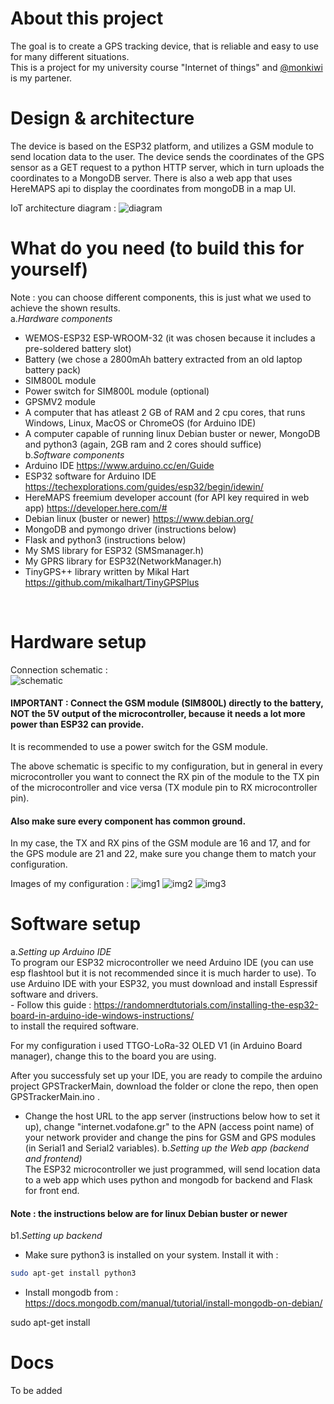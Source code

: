 # About this project
The goal is to create a GPS tracking device, that is reliable and easy to use for many different situations.<br>
This is a project for my university course "Internet of things" and [@monkiwi](https://github.com/monkiwi) is my partener. 

# Design & architecture
The device is based on the ESP32 platform, and utilizes a GSM module to send location data to the user. The device sends the coordinates of the GPS sensor as a GET request to a python HTTP server, which in turn uploads the coordinates to a MongoDB server. There is also a web app that uses HereMAPS api to display the coordinates from mongoDB in a map UI.

ΙοΤ architecture diagram :
![diagram](/images/IOT-diagram.png)

# What do you need (to build this for yourself)
Note : you can choose different components, this is just what we used to achieve the shown results.<br>
a.*Hardware components* <br>
 - WEMOS-ESP32 ESP-WROOM-32 (it was chosen because it includes a pre-soldered battery slot)<br>
 - Battery (we chose a 2800mAh battery extracted from an old laptop battery pack) <br>
 - SIM800L module<br>
 - Power switch for SIM800L module (optional)<br>
 - GPSMV2 module<br>
 - A computer that has atleast 2 GB of RAM and 2 cpu cores, that runs Windows, Linux, MacOS or ChromeOS (for Arduino IDE)<br> 
 - A computer capable of running linux Debian buster or newer, MongoDB and python3 (again, 2GB ram and 2 cores should suffice)<br>
b.*Software components* <br>
 - Arduino IDE https://www.arduino.cc/en/Guide <br>
 - ESP32 software for Arduino IDE https://techexplorations.com/guides/esp32/begin/idewin/ <br>
 - HereMAPS freemium developer account (for API key required in web app) https://developer.here.com/#<br>
 - Debian linux (buster or newer) https://www.debian.org/<br>
 - MongoDB and pymongo driver (instructions below)<br>
 - Flask and python3 (instructions below)<br>
 - My SMS library for ESP32 (SMSmanager.h) <br>
 - My GPRS library for ESP32(NetworkManager.h) <br>
 - TinyGPS++ library written by Mikal Hart https://github.com/mikalhart/TinyGPSPlus<br> 
<br>
    
# Hardware setup
Connection schematic : <br>
![schematic](/images/connectionschematic.jpg)
#### IMPORTANT : Connect the GSM module (SIM800L) directly to the battery, NOT the 5V output of the microcontroller, because it needs a lot more power than ESP32 can provide.
It is recommended to use a power switch for the GSM module.

The above schematic is specific to my configuration, but in general in every microcontroller you want to connect the RX pin of the module to the TX pin of the microcontroller and vice versa (TX module pin to RX microcontroller pin). 
#### Also make sure every component has common ground.

In my case, the TX and RX pins of the GSM module are 16 and 17, and for the GPS module are 21 and 22, make sure you change them to match your configuration.

Images of my configuration :
![img1](/images/img(1).jpg)
![img2](/images/img(2).jpg)
![img3](/images/img(3).jpg)
# Software setup
a.*Setting up Arduino IDE* <br>
To program our ESP32 microcontroller we need Arduino IDE (you can use esp flashtool but it is not recommended since it is much harder to use).
To use Arduino IDE with your ESP32, you must download and install Espressif software and drivers.<br>
    - Follow this guide : https://randomnerdtutorials.com/installing-the-esp32-board-in-arduino-ide-windows-instructions/<br>
to install the required software.

For my configuration i used TTGO-LoRa-32 OLED V1 (in Arduino Board manager), change this to the board you are using.

After you successfuly set up your IDE, you are ready to compile the arduino project GPSTrackerMain, download the folder or clone the repo, then open GPSTrackerMain.ino .<br>
 - Change the host URL to the app server (instructions below how to set it up), change "internet.vodafone.gr" to the APN (access point name) of your network provider and change the pins for GSM and GPS modules (in Serial1 and Serial2 variables).
b.*Setting up the Web app (backend and frontend)*<br>
The ESP32 microcontroller we just programmed, will send location data to a web app which uses python and mongodb for backend and Flask for front end.<br>
#### Note : the instructions below are for linux Debian buster or newer
b1.*Setting up backend*<br>
 - Make sure python3 is installed on your system. Install it with :<br>
```bash
sudo apt-get install python3
```
 - Install mongodb from : https://docs.mongodb.com/manual/tutorial/install-mongodb-on-debian/


sudo apt-get install
# Docs
To be added
